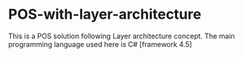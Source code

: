# POS-with-layer-architecture

This is a POS solution following Layer architecture concept.
The main programming language used here is C# [framework 4.5]
